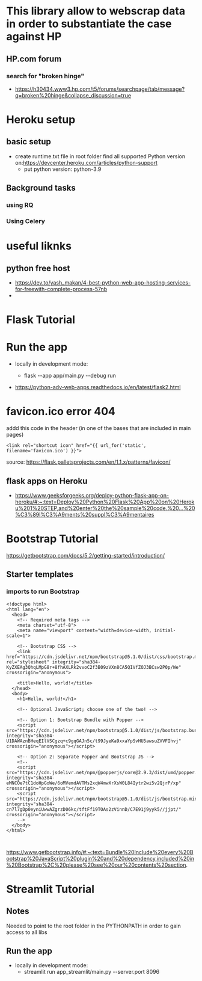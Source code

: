 # This library allow to webscrap data in order to substantiate the case against HP

## HP.com forum
### search for "broken hinge"
* https://h30434.www3.hp.com/t5/forums/searchpage/tab/message?q=broken%20hinge&collapse_discussion=true

# Heroku setup
## basic setup
* create runtime.txt file in root folder
find all supported Python version on:https://devcenter.heroku.com/articles/python-support
  * put python version: python-3.9

## Background tasks
### using RQ
### Using Celery


# useful liknks

## python free host
* https://dev.to/yash_makan/4-best-python-web-app-hosting-services-for-freewith-complete-process-57nb
* 

# Flask Tutorial
# Run the app
* locally in development mode:
  *  flask --app app/main.py --debug run

* https://python-adv-web-apps.readthedocs.io/en/latest/flask2.html
# favicon.ico error 404
addd this code in the header (in one of the bases that are included in main pages)
```
<link rel="shortcut icon" href="{{ url_for('static', filename='favicon.ico') }}">
```
source: https://flask.palletsprojects.com/en/1.1.x/patterns/favicon/
## flask apps on Heroku
* https://www.geeksforgeeks.org/deploy-python-flask-app-on-heroku/#:~:text=Deploy%20Python%20Flask%20App%20on%20Heroku%201%20STEP,and%20enter%20the%20sample%20code.%20...%20%C3%89l%C3%A9ments%20suppl%C3%A9mentaires


# Bootstrap Tutorial
https://getbootstrap.com/docs/5.2/getting-started/introduction/
## Starter templates
### imports to run Bootstrap
```
<!doctype html>
<html lang="en">
  <head>
    <!-- Required meta tags -->
    <meta charset="utf-8">
    <meta name="viewport" content="width=device-width, initial-scale=1">

    <!-- Bootstrap CSS -->
    <link href="https://cdn.jsdelivr.net/npm/bootstrap@5.1.0/dist/css/bootstrap.min.css" rel="stylesheet" integrity="sha384-KyZXEAg3QhqLMpG8r+8fhAXLRk2vvoC2f3B09zVXn8CA5QIVfZOJ3BCsw2P0p/We" crossorigin="anonymous">

    <title>Hello, world!</title>
  </head>
  <body>
    <h1>Hello, world!</h1>

    <!-- Optional JavaScript; choose one of the two! -->

    <!-- Option 1: Bootstrap Bundle with Popper -->
    <script src="https://cdn.jsdelivr.net/npm/bootstrap@5.1.0/dist/js/bootstrap.bundle.min.js" integrity="sha384-U1DAWAznBHeqEIlVSCgzq+c9gqGAJn5c/t99JyeKa9xxaYpSvHU5awsuZVVFIhvj" crossorigin="anonymous"></script>

    <!-- Option 2: Separate Popper and Bootstrap JS -->
    <!--
    <script src="https://cdn.jsdelivr.net/npm/@popperjs/core@2.9.3/dist/umd/popper.min.js" integrity="sha384-eMNCOe7tC1doHpGoWe/6oMVemdAVTMs2xqW4mwXrXsW0L84Iytr2wi5v2QjrP/xp" crossorigin="anonymous"></script>
    <script src="https://cdn.jsdelivr.net/npm/bootstrap@5.1.0/dist/js/bootstrap.min.js" integrity="sha384-cn7l7gDp0eyniUwwAZgrzD06kc/tftFf19TOAs2zVinnD/C7E91j9yyk5//jjpt/" crossorigin="anonymous"></script>
    -->
  </body>
</html>



```
https://www.getbootstrap.info/#:~:text=Bundle%20Include%20every%20Bootstrap%20JavaScript%20plugin%20and%20dependency,included%20in%20Bootstrap%2C%20please%20see%20our%20contents%20section.

# Streamlit Tutorial
## Notes
Needed to point to the root folder in the PYTHONPATH in order to gain access to all libs
## Run the app
* locally in development mode:
  *  streamlit run app_streamlit/main.py --server.port 8096
